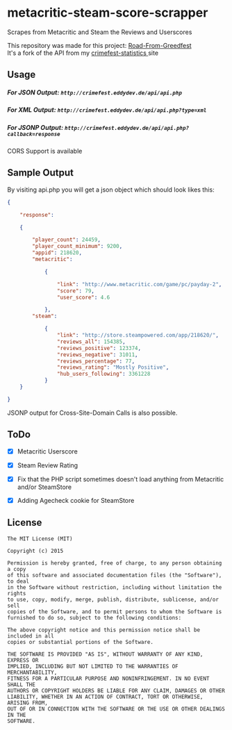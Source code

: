 # metacritic-steam-score-scrapper
Scrapes from Metacritic and Steam the Reviews and Userscores

This repository was made for this project: [Road-From-Greedfest
](https://github.com/RoadFromGreedfest/Road-From-Greedfest)  
It's a fork of the API from my [crimefest-statistics
](https://github.com/Der-Eddy/crimefest-statistics) site


Usage
-------------
##### For JSON Output: `http://crimefest.eddydev.de/api/api.php`  
##### For XML Output: `http://crimefest.eddydev.de/api/api.php?type=xml`  
##### For JSONP Output: `http://crimefest.eddydev.de/api/api.php?callback=response`  
CORS Support is available

Sample Output
-------------

By visiting api.php you will get a json object which should look likes this:
```json
{

    "response": 

    {

        "player_count": 24459,
        "player_count_minimum": 9200,
        "appid": 218620,
        "metacritic": 

            {

                "link": "http://www.metacritic.com/game/pc/payday-2",
                "score": 79,
                "user_score": 4.6

            },
        "steam": 

            {
                "link": "http://store.steampowered.com/app/218620/",
                "reviews_all": 154385,
                "reviews_positive": 123374,
                "reviews_negative": 31011,
                "reviews_percentage": ​77,
                "reviews_rating": "Mostly Positive",
                "hub_users_following": ​3361228                
            }
    }

}
```

JSONP output for Cross-Site-Domain Calls is also possible.


ToDo
-------------
- [x] Metacritic Userscore
- [x] Steam Review Rating
- [x] Fix that the PHP script sometimes doesn't load anything from Metacritic and/or SteamStore
- [x] Adding Agecheck cookie for SteamStore


License
-------------
  
    The MIT License (MIT)
    
    Copyright (c) 2015
    
    Permission is hereby granted, free of charge, to any person obtaining a copy
    of this software and associated documentation files (the "Software"), to deal
    in the Software without restriction, including without limitation the rights
    to use, copy, modify, merge, publish, distribute, sublicense, and/or sell
    copies of the Software, and to permit persons to whom the Software is
    furnished to do so, subject to the following conditions:
    
    The above copyright notice and this permission notice shall be included in all
    copies or substantial portions of the Software.
    
    THE SOFTWARE IS PROVIDED "AS IS", WITHOUT WARRANTY OF ANY KIND, EXPRESS OR
    IMPLIED, INCLUDING BUT NOT LIMITED TO THE WARRANTIES OF MERCHANTABILITY,
    FITNESS FOR A PARTICULAR PURPOSE AND NONINFRINGEMENT. IN NO EVENT SHALL THE
    AUTHORS OR COPYRIGHT HOLDERS BE LIABLE FOR ANY CLAIM, DAMAGES OR OTHER
    LIABILITY, WHETHER IN AN ACTION OF CONTRACT, TORT OR OTHERWISE, ARISING FROM,
    OUT OF OR IN CONNECTION WITH THE SOFTWARE OR THE USE OR OTHER DEALINGS IN THE
    SOFTWARE.